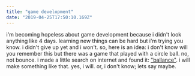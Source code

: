 ```yaml
---
title: "game development"
date: "2019-04-25T17:50:10.169Z"
---
```


i'm becoming hopeless about game development because i didn't look anything like 4 days. learning new things can be hard but i'm trying you know. i didn't give up yet and i won't. so, here is an idea: i don't know will you remember this but there was a game that played with a circle ball. no, not bounce. i made a little search on internet and found it: ["ballance"](https://en.wikipedia.org/wiki/Ballance). i will make something like that. yes, i will. or, i don't know; lets say maybe.
